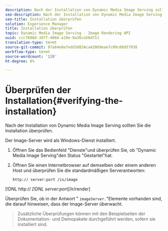 ```yaml
---
description: Nach der Installation von Dynamic Media Image Serving sollten Sie die Installation überprüfen.
seo-description: Nach der Installation von Dynamic Media Image Serving sollten Sie die Installation überprüfen.
seo-title: Installation überprüfen
solution: Experience Manager
title: Installation überprüfen
topic: Dynamic Media Image Serving - Image Rendering API
uuid: ccc7688d-3d7f-4066-a19e-8a36ca56d711
translation-type: tm+mt
source-git-commit: 97a84e8e7edd3d834ca42069eae7c09c00d57938
workflow-type: tm+mt
source-wordcount: '128'
ht-degree: 0%

---
```



# Überprüfen der Installation{#verifying-the-installation}

Nach der Installation von Dynamic Media Image Serving sollten Sie die Installation überprüfen.

Der Image-Server wird als Windows-Dienst installiert.

1. Öffnen Sie das Bedienfeld &quot;Dienste&quot;und überprüfen Sie, ob &quot;Dynamic Media Image Serving&quot;den Status &quot;Gestartet&quot;hat.
1. Öffnen Sie einen Internetbrowser auf demselben oder einem anderen Host und überprüfen Sie die standardmäßigen Serverantworten:

   `http:// server:port /is/image`

[!DNL http:// *[!DNL server:port]*/ir/render]

Überprüfen Sie, ob in der Antwort &quot; `imageServer.`&quot;Elemente vorhanden sind, die darauf hinweisen, dass der Image-Server überwacht.
>Zusätzliche Überprüfungen können mit den Beispielseiten der Dokumentation- und Demopakete durchgeführt werden, sofern sie installiert sind.

